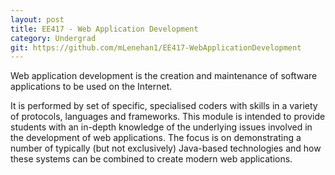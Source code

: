 ```yaml
---
layout: post
title: EE417 - Web Application Development
category: Undergrad
git: https://github.com/mLenehan1/EE417-WebApplicationDevelopment
---
```


Web application development is the creation and maintenance of software applications to be used on the Internet.
<!-- more -->
It is performed by set of specific, specialised coders with skills in a variety of protocols, languages and frameworks. This module is intended to provide students with an in-depth knowledge of the underlying issues involved in the development of web applications. The focus is on demonstrating a number of typically (but not exclusively) Java-based technologies and how these systems can be combined to create modern web applications.